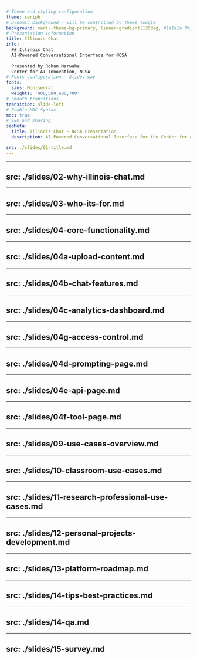 ```yaml
---
# Theme and styling configuration
theme: seriph
# Dynamic background - will be controlled by theme toggle
background: var(--theme-bg-primary, linear-gradient(135deg, #1a1a1a 0%, #2d2d2d 100%))
# Presentation information
title: Illinois Chat
info: |
  ## Illinois Chat
  AI-Powered Conversational Interface for NCSA
  
  Presented by Rohan Marwaha
  Center for AI Innovation, NCSA
# Fonts configuration - Slidev way
fonts:
  sans: Montserrat
  weights: '400,500,600,700'
# Smooth transitions
transition: slide-left
# Enable MDC Syntax
mdc: true
# SEO and sharing
seoMeta:
  title: Illinois Chat - NCSA Presentation
  description: AI-Powered Conversational Interface for the Center for AI Innovation

src: ./slides/01-title.md
---
```


---
src: ./slides/02-why-illinois-chat.md
---

---
src: ./slides/03-who-its-for.md
---

---
src: ./slides/04-core-functionality.md
---

---
src: ./slides/04a-upload-content.md
---

---
src: ./slides/04b-chat-features.md
---

---
src: ./slides/04c-analytics-dashboard.md
---

---
src: ./slides/04g-access-control.md
---

---
src: ./slides/04d-prompting-page.md
---

---
src: ./slides/04e-api-page.md
---

---
src: ./slides/04f-tool-page.md
---

---
src: ./slides/09-use-cases-overview.md
---

---
src: ./slides/10-classroom-use-cases.md
---

---
src: ./slides/11-research-professional-use-cases.md
---

---
src: ./slides/12-personal-projects-development.md
---

---
src: ./slides/13-platform-roadmap.md
---

---
src: ./slides/14-tips-best-practices.md
---

---
src: ./slides/14-qa.md
---

---
src: ./slides/15-survey.md
---